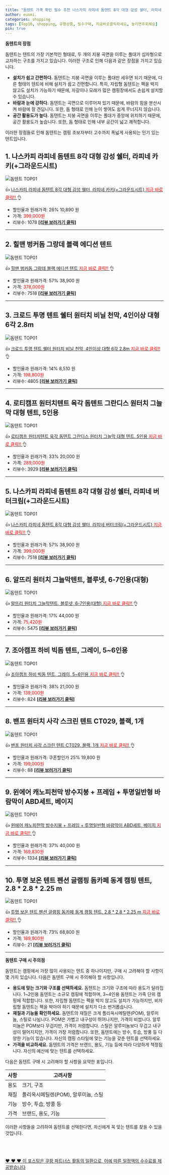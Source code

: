 ```yaml
---
title: "돔텐트 가격 확인 필수 추천 나스카피 라피네 돔텐트 8각 대형 감성 쉘터, 라피네 카키(+그라운드시트) 비교 장점 구매가이드"
author: eunmi.
categories: shopping
tags: [Top10, shopping, 유행상품, 필수구매, 지금바로클릭하세요, 놓치면후회해요]
pin: true
---
```

**돔텐트의 장점**

돔텐트는 텐트의 가장 기본적인 형태로, 두 개의 지붕 곡면을 이루는 폴대가 십자형으로 교차하는 구조를 가지고 있습니다. 이러한 구조로 인해 다음과 같은 장점을 가지고 있습니다.

* **설치가 쉽고 간편하다.** 돔텐트는 지붕 곡면을 이루는 폴대만 세우면 되기 때문에, 다른 형태의 텐트에 비해 설치가 쉽고 간편합니다. 특히, 자립형 돔텐트는 펙을 박지 않고도 설치가 가능하기 때문에, 자갈이나 모래가 많은 캠핑장에서도 손쉽게 설치할 수 있습니다.
* **바람과 눈에 강하다.** 돔텐트는 곡면으로 이루어져 있기 때문에, 바람의 힘을 분산시켜 바람에 잘 견딥니다. 또한, 돔 형태로 인해 눈이 쌓여도 쉽게 무너지지 않습니다.
* **공간 활용도가 높다.** 돔텐트는 지붕 곡면을 이루는 폴대가 중앙에 위치하기 때문에, 공간 활용도가 높습니다. 또한, 돔 형태로 인해 내부 공간이 넓고 쾌적합니다.

이러한 장점들로 인해 돔텐트는 캠핑 초보자부터 고수까지 폭넓게 사용되는 인기 있는 텐트입니다.

   

## 1. 나스카피 라피네 돔텐트 8각 대형 감성 쉘터, 라피네 카키(+그라운드시트)

![돔텐트 TOP01](https://thumbnail10.coupangcdn.com/thumbnails/remote/230x230ex/image/vendor_inventory/11c2/69ba534652bd48915fc3c2e6d956d393783a9385453de6beedc40b6a4e92.jpg)


👍 [나스카피 라피네 돔텐트 8각 대형 감성 쉘터, 라피네 카키(+그라운드시트) <font color=red> 지금 바로 클릭!! </font> ](https://link.coupang.com/re/AFFSDP?lptag=AF3617701&subid=GithubCoopas&pageKey=6859642904&traceid=V0-153&itemId=18605695304&vendorItemId=85742904302) 👌 


- 할인율과 원래가격: 26%  10,890   원
- 가격: <span style='color:red'>399,000원</span>
- 리뷰수: 1078  [**[리뷰 보러가기 클릭]**](https://link.coupang.com/re/AFFSDP?lptag=AF3617701&subid=GithubCoopas&pageKey=6859642904&traceid=V0-153&itemId=18605695304&vendorItemId=85742904302)

---


   

## 2. 힐맨 벙커돔 그랑데 블랙 에디션 텐트

![돔텐트 TOP01](https://thumbnail9.coupangcdn.com/thumbnails/remote/230x230ex/image/retail/images/2877388473091268-9437f440-b774-4bba-ba5d-676586815b6c.jpg)


👍 [힐맨 벙커돔 그랑데 블랙 에디션 텐트 <font color=red> 지금 바로 클릭!! </font> ](https://link.coupang.com/re/AFFSDP?lptag=AF3617701&subid=GithubCoopas&pageKey=6763351138&traceid=V0-153&itemId=15856904066&vendorItemId=83067237038) 👌 


- 할인율과 원래가격: 57%  38,900   원
- 가격: <span style='color:red'>378,000원</span>
- 리뷰수: 7518  [**[리뷰 보러가기 클릭]**](https://link.coupang.com/re/AFFSDP?lptag=AF3617701&subid=GithubCoopas&pageKey=6763351138&traceid=V0-153&itemId=15856904066&vendorItemId=83067237038)

---


   

## 3. 크로드 투명 텐트 쉘터 원터치 비닐 천막, 4인이상 대형 6각 2.8m

![돔텐트 TOP01](https://thumbnail7.coupangcdn.com/thumbnails/remote/230x230ex/image/vendor_inventory/27a2/3042e67ce8d0866eec53eb3a5b16b64437dabf014913f228dc58b0193d53.jpg)


👍 [크로드 투명 텐트 쉘터 원터치 비닐 천막, 4인이상 대형 6각 2.8m <font color=red> 지금 바로 클릭!! </font> ](https://link.coupang.com/re/AFFSDP?lptag=AF3617701&subid=GithubCoopas&pageKey=6364336775&traceid=V0-153&itemId=13450413242&vendorItemId=84014543411) 👌 


- 할인율과 원래가격: 14%  8,510   원
- 가격: <span style='color:red'>198,800원</span>
- 리뷰수: 4805  [**[리뷰 보러가기 클릭]**](https://link.coupang.com/re/AFFSDP?lptag=AF3617701&subid=GithubCoopas&pageKey=6364336775&traceid=V0-153&itemId=13450413242&vendorItemId=84014543411)

---


   

## 4. 로티캠프 원터치텐트 육각 돔텐트 그란디스 원터치 그늘막 대형 텐트, 5인용

![돔텐트 TOP01](https://thumbnail8.coupangcdn.com/thumbnails/remote/230x230ex/image/vendor_inventory/b862/2d0f915cbcec02ad73503cd94e76a89e6ad7eb55214c000d387ddfddcabb.jpg)


👍 [로티캠프 원터치텐트 육각 돔텐트 그란디스 원터치 그늘막 대형 텐트, 5인용 <font color=red> 지금 바로 클릭!! </font> ](https://link.coupang.com/re/AFFSDP?lptag=AF3617701&subid=GithubCoopas&pageKey=6274978611&traceid=V0-153&itemId=12853312700&vendorItemId=80118735682) 👌 


- 할인율과 원래가격: 33%  20,000   원
- 가격: <span style='color:red'>289,000원</span>
- 리뷰수: 3929  [**[리뷰 보러가기 클릭]**](https://link.coupang.com/re/AFFSDP?lptag=AF3617701&subid=GithubCoopas&pageKey=6274978611&traceid=V0-153&itemId=12853312700&vendorItemId=80118735682)

---


   

## 5. 나스카피 라피네 돔텐트 8각 대형 감성 쉘터, 라피네 버터크림(+그라운드시트)

![돔텐트 TOP01](https://thumbnail7.coupangcdn.com/thumbnails/remote/230x230ex/image/vendor_inventory/aa5d/0ec8d8574b5320e86d91f60c5f3d95854c3dd7afd758a0d94f3740a078ef.jpg)


👍 [나스카피 라피네 돔텐트 8각 대형 감성 쉘터, 라피네 버터크림(+그라운드시트) <font color=red> 지금 바로 클릭!! </font> ](https://link.coupang.com/re/AFFSDP?lptag=AF3617701&subid=GithubCoopas&pageKey=6859642904&traceid=V0-153&itemId=16371985018&vendorItemId=83647233542) 👌 


- 할인율과 원래가격: 57%  38,900   원
- 가격: <span style='color:red'>399,000원</span>
- 리뷰수: 7518  [**[리뷰 보러가기 클릭]**](https://link.coupang.com/re/AFFSDP?lptag=AF3617701&subid=GithubCoopas&pageKey=6859642904&traceid=V0-153&itemId=16371985018&vendorItemId=83647233542)

---


   

## 6. 알뜨리 원터치 그늘막텐트, 블루넷, 6-7인용(대형)

![돔텐트 TOP01](https://thumbnail8.coupangcdn.com/thumbnails/remote/230x230ex/image/retail/images/2879084223042080-6749f87b-63a6-416d-8fe4-c431b9a0593c.jpg)


👍 [알뜨리 원터치 그늘막텐트, 블루넷, 6-7인용(대형) <font color=red> 지금 바로 클릭!! </font> ](https://link.coupang.com/re/AFFSDP?lptag=AF3617701&subid=GithubCoopas&pageKey=82897933&traceid=V0-153&itemId=287610988&vendorItemId=3638571706) 👌 


- 할인율과 원래가격: 17%  44,000   원
- 가격: <span style='color:red'>75,420원</span>
- 리뷰수: 5475  [**[리뷰 보러가기 클릭]**](https://link.coupang.com/re/AFFSDP?lptag=AF3617701&subid=GithubCoopas&pageKey=82897933&traceid=V0-153&itemId=287610988&vendorItemId=3638571706)

---


   

## 7. 조아캠프 하비 빅돔 텐트, 그레이, 5~6인용

![돔텐트 TOP01](https://thumbnail8.coupangcdn.com/thumbnails/remote/230x230ex/image/retail/images/3494565949106668-3ea34059-0c2e-4ae4-8c44-18d34eb77011.jpg)


👍 [조아캠프 하비 빅돔 텐트, 그레이, 5~6인용 <font color=red> 지금 바로 클릭!! </font> ](https://link.coupang.com/re/AFFSDP?lptag=AF3617701&subid=GithubCoopas&pageKey=120365801&traceid=V0-153&itemId=358252033&vendorItemId=3871941476) 👌 


- 할인율과 원래가격: 38%  21,000   원
- 가격: <span style='color:red'>139,000원</span>
- 리뷰수: 824  [**[리뷰 보러가기 클릭]**](https://link.coupang.com/re/AFFSDP?lptag=AF3617701&subid=GithubCoopas&pageKey=120365801&traceid=V0-153&itemId=358252033&vendorItemId=3871941476)

---


   

## 8. 밴프 원터치 사각 스크린 텐트 CT029, 블랙, 1개

![돔텐트 TOP01](https://thumbnail7.coupangcdn.com/thumbnails/remote/230x230ex/image/retail/images/2021/12/03/13/5/521171e7-1271-45f6-b66a-aec57ffaeaf5.jpg)


👍 [밴프 원터치 사각 스크린 텐트 CT029, 블랙, 1개 <font color=red> 지금 바로 클릭!! </font> ](https://link.coupang.com/re/AFFSDP?lptag=AF3617701&subid=GithubCoopas&pageKey=6216738460&traceid=V0-153&itemId=12419969585&vendorItemId=79689320153) 👌 


- 할인율과 원래가격: 쿠폰할인가 25%  19,800   원
- 가격: <span style='color:red'>199,000원</span>
- 리뷰수: 88  [**[리뷰 보러가기 클릭]**](https://link.coupang.com/re/AFFSDP?lptag=AF3617701&subid=GithubCoopas&pageKey=6216738460&traceid=V0-153&itemId=12419969585&vendorItemId=79689320153)

---


   

## 9. 윈에어 캐노피천막 방수지붕 + 프레임 + 투명일반형 바람막이 ABD세트, 베이지

![돔텐트 TOP01](https://thumbnail6.coupangcdn.com/thumbnails/remote/230x230ex/image/retail/images/2023/02/14/9/2/6fe7c5d0-32bf-42fe-8082-af091f0dbeeb.jpg)


👍 [윈에어 캐노피천막 방수지붕 + 프레임 + 투명일반형 바람막이 ABD세트, 베이지 <font color=red> 지금 바로 클릭!! </font> ](https://link.coupang.com/re/AFFSDP?lptag=AF3617701&subid=GithubCoopas&pageKey=7135688968&traceid=V0-153&itemId=17903900578&vendorItemId=85066667656) 👌 


- 할인율과 원래가격: 37%  40,000   원
- 가격: <span style='color:red'>169,830원</span>
- 리뷰수: 1334  [**[리뷰 보러가기 클릭]**](https://link.coupang.com/re/AFFSDP?lptag=AF3617701&subid=GithubCoopas&pageKey=7135688968&traceid=V0-153&itemId=17903900578&vendorItemId=85066667656)

---


   

## 10. 투명 보온 텐트 펜션 글램핑 돔카페 동계 캠핑 텐트, 2.8 * 2.8 * 2.25 m

![돔텐트 TOP01](https://thumbnail10.coupangcdn.com/thumbnails/remote/230x230ex/image/vendor_inventory/c911/34c934b24d3cff6d5ed042c5e59c9a700a5c265126a371673fdfaf29e55c.jpg)


👍 [투명 보온 텐트 펜션 글램핑 돔카페 동계 캠핑 텐트, 2.8 * 2.8 * 2.25 m <font color=red> 지금 바로 클릭!! </font> ](https://link.coupang.com/re/AFFSDP?lptag=AF3617701&subid=GithubCoopas&pageKey=6355562328&traceid=V0-153&itemId=13392867325&vendorItemId=87089771562) 👌 


- 할인율과 원래가격: 73%  68,800   원
- 가격: <span style='color:red'>189,900원</span>
- 리뷰수: 21  [**[리뷰 보러가기 클릭]**](https://link.coupang.com/re/AFFSDP?lptag=AF3617701&subid=GithubCoopas&pageKey=6355562328&traceid=V0-153&itemId=13392867325&vendorItemId=87089771562)

---
**돔텐트 구매 시 주의점**

돔텐트는 캠핑에서 가장 많이 사용되는 텐트 중 하나이지만, 구매 시 고려해야 할 사항이 몇 가지 있습니다. 다음은 돔텐트 구매 시 주의해야 할 사항입니다.

* **용도에 맞는 크기와 구조를 선택하세요.** 돔텐트는 크기와 구조에 따라 용도가 달라집니다. 1~2인용 돔텐트는 소규모 캠핑에 적합하며, 3~4인용 돔텐트는 가족 단위 캠핑에 적합합니다. 또한, 자립형 돔텐트는 펙을 박지 않고도 설치가 가능하지만, 비자립형 돔텐트는 펙을 박아야 하기 때문에 설치가 다소 번거롭습니다.
* **재질과 기능을 확인하세요.** 돔텐트의 재질은 크게 폴리옥시메틸렌(POM), 알루미늄, 스틸로 나뉩니다. POM은 가볍고 내구성이 뛰어나지만, 가격이 비쌉니다. 알루미늄은 POM보다 무겁지만, 가격이 저렴합니다. 스틸은 알루미늄보다 무겁고 내구성이 떨어지지만, 가격이 가장 저렴합니다. 또한, 돔텐트에는 방수, 투습, 방풍 등 다양한 기능이 있습니다. 자신의 캠핑 스타일에 맞는 기능을 갖춘 텐트를 선택하세요.
* **가격을 비교하세요.** 돔텐트의 가격은 브랜드, 용도, 기능 등에 따라 다양하게 책정됩니다. 자신의 예산에 맞는 텐트를 선택하세요.

다음은 돔텐트 구매 시 고려해야 할 사항을 요약한 표입니다.

| 사항 | 고려사항 |
|---|---|
| 용도 | 크기, 구조 |
| 재질 | 폴리옥시메틸렌(POM), 알루미늄, 스틸 |
| 기능 | 방수, 투습, 방풍 등 |
| 가격 | 브랜드, 용도, 기능 |

이러한 사항들을 고려하여 돔텐트를 선택한다면, 자신에게 꼭 맞는 텐트를 찾을 수 있을 것입니다.<br><br><br><br><br> [ ❤ ❤ ❤ 이 포스팅은 쿠팡 파트너스 활동의 일환으로, 이에 따른 일정액의 수수료를 제공받습니다](https://link.coupang.com/a/bcEFyh)